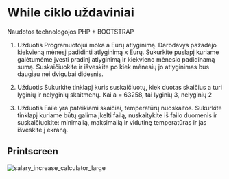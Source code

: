 # While ciklo uždaviniai

Naudotos technologojos PHP + BOOTSTRAP

1. Užduotis
Programuotojui moka a Eurų atlyginimą. Darbdavys pažadėjo kiekvieną mėnesį padidinti atlyginimą x Eurų. Sukurkite puslapį kuriame galėtumėme įvesti pradinį atlyginimą ir kiekvieno mėnesio padidinamą sumą. Suskaičiuokite ir išveskite po kiek mėnesių jo atlyginimas bus daugiau nei dvigubai didesnis.

2. Užduotis
Sukurkite tinklapį kuris suskaičiuotų, kiek duotas skaičius a turi lyginių ir nelyginių skaitmenų. Kai a = 63258, tai lyginių 3, nelyginių 2

3. Užduotis
Faile yra pateikiami skaičiai, temperatūrų nuoskaitos. Sukurkite tinklapį kuriame būtų galima įkelti failą, nuskaitykite iš failo duomenis ir suskaičiuokite: minimalią, maksimalią ir vidutinę temperatūras ir jas išveskite į ekraną. 

## Printscreen
![salary_increase_calculator_large](https://user-images.githubusercontent.com/117721797/214935579-6aada33c-4f51-4bdc-8f37-9b455889f594.jpg)

